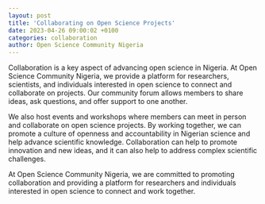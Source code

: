```yaml
---
layout: post
title: 'Collaborating on Open Science Projects'
date: 2023-04-26 09:00:02 +0100
categories: collaboration
author: Open Science Community Nigeria
---
```


Collaboration is a key aspect of advancing open science in Nigeria. At Open Science Community Nigeria, we provide a platform for researchers, scientists, and individuals interested in open science to connect and collaborate on projects. Our community forum allows members to share ideas, ask questions, and offer support to one another.

We also host events and workshops where members can meet in person and collaborate on open science projects. By working together, we can promote a culture of openness and accountability in Nigerian science and help advance scientific knowledge. Collaboration can help to promote innovation and new ideas, and it can also help to address complex scientific challenges.

At Open Science Community Nigeria, we are committed to promoting collaboration and providing a platform for researchers and individuals interested in open science to connect and work together.
